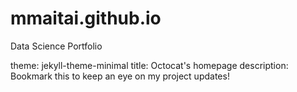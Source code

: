 # mmaitai.github.io
Data Science Portfolio

theme: jekyll-theme-minimal
title: Octocat's homepage
description: Bookmark this to keep an eye on my project updates!

